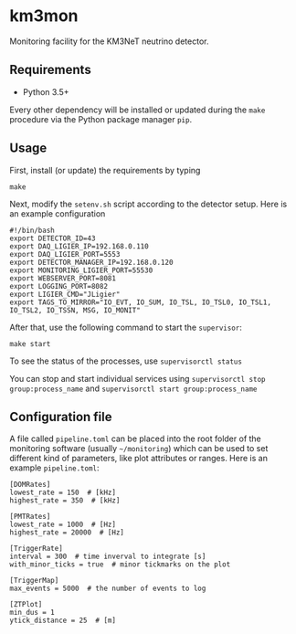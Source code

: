 # km3mon

Monitoring facility for the KM3NeT neutrino detector.

## Requirements

 - Python 3.5+

Every other dependency will be installed or updated during the `make` procedure
via the Python package manager `pip`.

## Usage

First, install (or update) the requirements by typing

    make

Next, modify the ``setenv.sh`` script according to the detector setup.
Here is an example configuration

```shell
#!/bin/bash
export DETECTOR_ID=43
export DAQ_LIGIER_IP=192.168.0.110
export DAQ_LIGIER_PORT=5553
export DETECTOR_MANAGER_IP=192.168.0.120
export MONITORING_LIGIER_PORT=55530
export WEBSERVER_PORT=8081
export LOGGING_PORT=8082
export LIGIER_CMD="JLigier"
export TAGS_TO_MIRROR="IO_EVT, IO_SUM, IO_TSL, IO_TSL0, IO_TSL1, IO_TSL2, IO_TSSN, MSG, IO_MONIT"
```
    

After that, use the following command to start the ``supervisor``:

    make start

To see the status of the processes, use ``supervisorctl status``


You can stop and start individual services using ``supervisorctl stop
group:process_name`` and ``supervisorctl start group:process_name``

## Configuration file

A file called `pipeline.toml` can be placed into the root folder of the
monitoring software (usually `~/monitoring`) which can be used to set
different kind of parameters, like plot attributes or ranges.
Here is an example `pipeline.toml`:

```
[DOMRates]
lowest_rate = 150  # [kHz]
highest_rate = 350  # [kHz]

[PMTRates]
lowest_rate = 1000  # [Hz]
highest_rate = 20000  # [Hz]

[TriggerRate]
interval = 300  # time inverval to integrate [s]
with_minor_ticks = true  # minor tickmarks on the plot

[TriggerMap]
max_events = 5000  # the number of events to log

[ZTPlot]
min_dus = 1
ytick_distance = 25  # [m]
```
